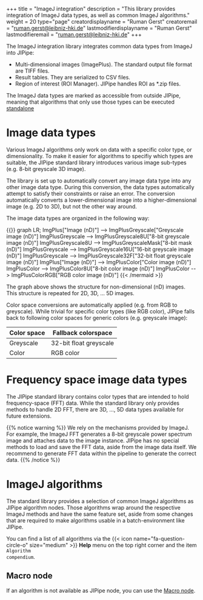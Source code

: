 +++
title = "ImageJ integration"
description = "This library provides integration of ImageJ data types, as well as common ImageJ algorithms."
weight = 20
type="page"
creatordisplayname = "Ruman Gerst"
creatoremail = "ruman.gerst@leibniz-hki.de"
lastmodifierdisplayname = "Ruman Gerst"
lastmodifieremail = "ruman.gerst@leibniz-hki.de"
+++

The ImageJ integration library integrates common data types from ImageJ into JIPipe:

* Multi-dimensional images (ImagePlus). The standard output file format are TIFF files.
* Result tables. They are serialized to CSV files.
* Region of interest (ROI Manager). JIPipe handles ROI as \*.zip files.

The ImageJ data types are marked as accessible from outside JIPipe, meaning that
algorithms that only use those types can be executed [standalone](/documentation/imagej-integration)

# Image data types

Various ImageJ algorithms only work on data with a specific color type, or dimensionality.
To make it easier for algorithms to specifiy which types are suitable, the JIPipe standard library
introduces various image sub-types (e.g. 8-bit greyscale 3D image).

The library is set up to automatically convert any image data type into any other image data type.
During this conversion, the data types automatically attempt to satisfy their constraints or
raise an error. The conversion automatically converts a lower-dimensional image into a higher-dimensional image
(e.g. 2D to 3D), but not the other way around.

The image data types are organized in the following way:

{{<mermaid align="left">}}
graph LR;
ImgPlus["Image (nD)"] --> ImgPlusGreyscale["Greyscale image (nD)"]
ImgPlusGreyscale --> ImgPlusGreyscale8U["8-bit greyscale image (nD)"]
ImgPlusGreyscale8U --> ImgPlusGreyscaleMask["8-bit mask (nD)"]
ImgPlusGreyscale --> ImgPlusGreyscale16U["16-bit greyscale image (nD)"]
ImgPlusGreyscale --> ImgPlusGreyscale32F["32-bit float greyscale image (nD)"]
ImgPlus["Image (nD)"] --> ImgPlusColor["Color image (nD)"]
ImgPlusColor --> ImgPlusColor8U["8-bit color image (nD)"]
ImgPlusColor --> ImgPlusColorRGB["RGB color image (nD)"]
{{< /mermaid >}}

The graph above shows the structure for non-dimensional (nD) images.
This structure is repeated for 2D, 3D, ... 5D images.

Color space conversions are automatically applied (e.g. from RGB to greyscale).
While trivial for specific color types (like RGB color), JIPipe falls back to following
color spaces for generic colors (e.g. greyscale image):

| Color space | Fallback colorspace    |
| ----------- | ---------------------- |
| Greyscale   | 32-bit float greyscale |
| Color       | RGB color              |

# Frequency space image data types

The JIPipe standard library contains color types that are intended to hold frequency-space (FFT) data.
While the standard library only provides methods to handle 2D FFT, there are 3D, ..., 5D data types
available for future extensions.

{{% notice warning %}}
We rely on the mechanisms provided by ImageJ. For example, the ImageJ FFT generates a 8-bit greyscale power spectrum image and
attaches data to the image instance. JIPipe has no special methods to load and save the FFT data, aside from the image data itself.
We recommend to generate FFT data within the pipeline to generate the correct data.
{{% /notice %}}

# ImageJ algorithms

The standard library provides a selection of common ImageJ algorithms as JIPipe algorithm nodes.
Those algorithms wrap around the respective ImageJ methods and have the same feature set, aside
from some changes that are required to make algorithms usable in a batch-environment like JIPipe.

You can find a list of all algorithms via the {{< icon name="fa-question-circle-o" size="medium" >}} **Help** menu on the top right corner and the item <code>Algorithm compendium</code>.

## Macro node

If an algorithm is not available as JIPipe node, you can use the [Macro node](../macro-node).

